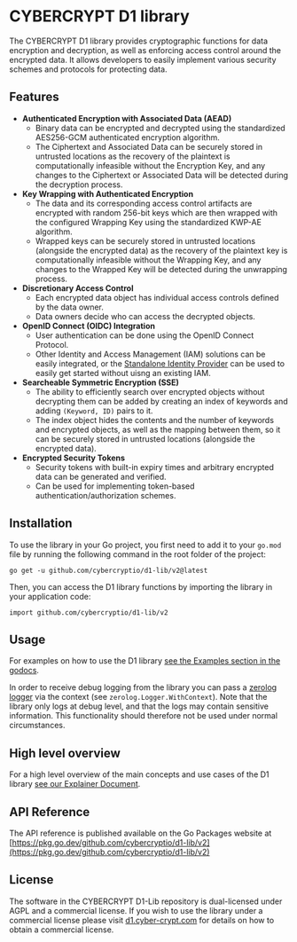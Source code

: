 # CYBERCRYPT D1 library

The CYBERCRYPT D1 library provides cryptographic functions for data encryption and decryption, as well as enforcing access control around the encrypted data. It allows developers to easily implement various security schemes and protocols for protecting data.

## Features

- **Authenticated Encryption with Associated Data (AEAD)**
    - Binary data can be encrypted and decrypted using the standardized AES256-GCM authenticated encryption algorithm.
    - The Ciphertext and Associated Data can be securely stored in untrusted locations as the recovery of the plaintext is computationally infeasible without the Encryption Key, and any changes to the Ciphertext or Associated Data will be detected during the decryption process.
- **Key Wrapping with Authenticated Encryption**
    - The data and its corresponding access control artifacts are encrypted with random 256-bit keys which are then wrapped with the configured Wrapping Key using the standardized KWP-AE algorithm.
    - Wrapped keys can be securely stored in untrusted locations (alongside the encrypted data) as the recovery of the plaintext key is computationally infeasible without the Wrapping Key, and any changes to the Wrapped Key will be detected during the unwrapping process.
- **Discretionary Access Control**
    - Each encrypted data object has individual access controls defined by the data owner.
    - Data owners decide who can access the decrypted objects.
- **OpenID Connect (OIDC) Integration**
    - User authentication can be done using the OpenID Connect Protocol.
    - Other Identity and Access Management (IAM) solutions can be easily integrated, or the [Standalone Identity Provider](./documentation/explainer.md#standalone-identity-provider) can be used to easily get started without uisng an existing IAM.
- **Searcheable Symmetric Encryption (SSE)**
    - The ability to efficiently search over encrypted objects without decrypting them can be added by creating an index of keywords and adding `(Keyword, ID)` pairs to it.
    - The index object hides the contents and the number of keywords and encrypted objects, as well as the mapping between them, so it can be securely stored in untrusted locations (alongside the encrypted data).
- **Encrypted Security Tokens**
    - Security tokens with built-in expiry times and arbitrary encrypted data can be generated and verified.
    - Can be used for implementing token-based authentication/authorization schemes.

## Installation

To use the library in your Go project, you first need to add it to your `go.mod` file by running the following command in the root folder of the project:

```
go get -u github.com/cybercryptio/d1-lib/v2@latest

```

Then, you can access the D1 library functions by importing the library in your application code:

```
import github.com/cybercryptio/d1-lib/v2

```

## Usage

For examples on how to use the D1 library [see the Examples section in the godocs](https://pkg.go.dev/github.com/cybercryptio/d1-lib/v2#example-package-BasicEncryptDecrypt).

In order to receive debug logging from the library you can pass a [zerolog
logger](https://pkg.go.dev/github.com/rs/zerolog) via the context (see
`zerolog.Logger.WithContext`). Note that the library only logs at debug level, and that the logs may
contain sensitive information. This functionality should therefore not be used under normal
circumstances.

## High level overview

For a high level overview of the main concepts and use cases of the D1 library [see our Explainer Document](documentation/explainer.md).

## API Reference

The API reference is published available on the Go Packages website at [https://pkg.go.dev/github.com/cybercryptio/d1-lib/v2](https://pkg.go.dev/github.com/cybercryptio/d1-lib/v2)

## License

The software in the CYBERCRYPT D1-Lib repository is dual-licensed under AGPL and a commercial license. If you wish to use the library under a commercial license please visit [d1.cyber-crypt.com](https://d1.cyber-crypt.com/) for details on how to obtain a commercial license.
